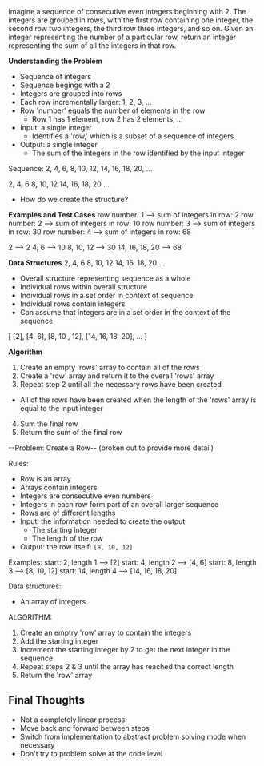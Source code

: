 Imagine a sequence of consecutive even integers beginning with 2. The integers are grouped in rows, with the first row containing one integer, the second row two integers, the third row three integers, and so on. Given an integer representing the number of a particular row, return an integer representing the sum of all the integers in that row.


**Understanding the Problem**
- Sequence of integers
- Sequence begings with a 2
- Integers are grouped into rows
- Each row incrementally larger: 1, 2, 3, ...
- Row 'number' equals the number of elements in the row
  - Row 1 has 1 element, row 2 has 2 elements, ...
- Input: a single integer
  - Identifies a 'row,' which is a subset of a sequence of integers
- Output: a single integer
  - The sum of the integers in the row identified by the input integer

Sequence:
2, 4, 6, 8, 10, 12, 14, 16, 18, 20, ...

2,
4, 6
8, 10, 12
14, 16, 18, 20
...

- How do we create the structure?


**Examples and Test Cases**
row number: 1 --> sum of integers in row: 2
row number: 2 --> sum of integers in row: 10
row number: 3 --> sum of integers in row: 30
row number: 4 --> sum of integers in row: 68

2 --> 2
4, 6 --> 10
8, 10, 12 --> 30
14, 16, 18, 20 --> 68


**Data Structures**
2,
4, 6
8, 10, 12
14, 16, 18, 20
...

- Overall structure representing sequence as a whole
- Individual rows within overall structure
- Individual rows in a set order in context of sequence
- Individual rows contain integers
- Can assume that integers are in a set order in the context of the sequence

[
  [2],
  [4, 6],
  [8, 10 , 12],
  [14, 16, 18, 20],
  ...
]


**Algorithm**
1. Create an empty 'rows' array to contain all of the rows
2. Create a 'row' array and return it to the overall 'rows' array
3. Repeat step 2 until all the necessary rows have been created
  - All of the rows have been created when the length of the 'rows' array is equal to the input integer
4. Sum the final row
5. Return the sum of the final row


--Problem: Create a Row-- (broken out to provide more detail)

Rules:
- Row is an array
- Arrays contain integers
- Integers are consecutive even numbers
- Integers in each row form part of an overall larger sequence
- Rows are of different lengths
- Input: the information needed to create the output
  - The starting integer
  - The length of the row
- Output: the row itself: `[8, 10, 12]`

Examples:
start: 2, length 1 --> [2]
start: 4, length 2 --> [4, 6]
start: 8, length 3 --> [8, 10, 12]
start: 14, length 4 --> [14, 16, 18, 20]

Data structures:
- An array of integers

ALGORITHM:
1. Create an emptry 'row' array to contain the integers
2. Add the starting integer
3. Increment the starting integer by 2 to get the next integer in the sequence
4. Repeat steps 2 & 3 until the array has reached the correct length
5. Return the 'row' array



## Final Thoughts ##
- Not a completely linear process
- Move back and forward between steps
- Switch from implementation to abstract problem solving mode when necessary
- Don't try to problem solve at the code level